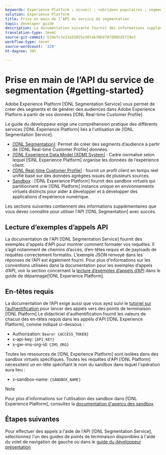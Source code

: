 ```yaml
---
keywords: Experience Platform ; accueil ; rubriques populaires ; segmentation ; Segmentation ; Service de segmentation ; api ;
solution: Experience Platform
title: Prise en main de l’API du service de segmentation
topic: developer guide
description: La documentation suivante fournit des informations supplémentaires dont vous avez besoin pour travailler avec l’API de segmentation.
translation-type: tm+mt
source-git-commit: b3defc3e33a55855e307ab70b9797d985d5719e3
workflow-type: tm+mt
source-wordcount: '329'
ht-degree: 30%

---
```



# Prise en main de l’API du service de segmentation {#getting-started}

Adobe Experience Platform [!DNL Segmentation Service] vous permet de créer des segments et de générer des audiences dans Adobe Experience Platform à partir de vos données [!DNL Real-time Customer Profile].

Le guide du développeur exige une compréhension pratique des différents services [!DNL Experience Platform] liés à l&#39;utilisation de [!DNL Segmentation Service].

- [[!DNL Segmentation]](../home.md): Permet de créer des segments d’audience à partir de  [!DNL Real-time Customer Profile] données.
- [[!DNL Experience Data Model (XDM) System]](../../xdm/home.md) : Cadre normalisé selon lequel [!DNL Experience Platform] organise les données de l’expérience client.
- [[!DNL Real-time Customer Profile]](../../profile/home.md) : fournit un profil client en temps réel unifié basé sur des données agrégées issues de plusieurs sources.
- [Sandbox](../../sandboxes/home.md) :  [!DNL Experience Platform] fournit des sandbox virtuels qui partitionnent une  [!DNL Platform] instance unique en environnements virtuels distincts pour aider à développer et à développer des applications d&#39;expérience numérique.

Les sections suivantes contiennent des informations supplémentaires que vous devez connaître pour utiliser l&#39;API [!DNL Segmentation] avec succès.

## Lecture d’exemples d’appels API

La documentation de l&#39;API [!DNL Segmentation Service] fournit des exemples d&#39;appels d&#39;API pour montrer comment formater vos requêtes. Il s’agit notamment de chemins d’accès, d’en-têtes requis et de payloads de requêtes correctement formatés. L’exemple JSON renvoyé dans les réponses de l’API est également fourni. Pour plus d’informations sur les conventions utilisées dans la documentation pour les exemples d’appels d’API, voir la section concernant la [lecture d’exemples d’appels d’API](../../landing/troubleshooting.md#how-do-i-format-an-api-request) dans le guide de dépannage[!DNL Experience Platform].

## En-têtes requis

La documentation de l’API exige aussi que vous ayez suivi le [tutoriel sur l’authentification](https://www.adobe.com/go/platform-api-authentication-en) pour lancer des appels vers des points de terminaison [!DNL Platform] Le didacticiel d&#39;authentification fournit les valeurs de chacun des en-têtes requis dans les appels d&#39;API [!DNL Experience Platform], comme indiqué ci-dessous :

- Authorization: `Bearer {ACCESS_TOKEN}`
- x-api-key: `{API_KEY}`
- x-gw-ims-org-id: `{IMS_ORG}`

Toutes les ressources de [!DNL Experience Platform] sont isolées dans des sandbox virtuels spécifiques. Toutes les requêtes d&#39;API [!DNL Platform] nécessitent un en-tête spécifiant le nom du sandbox dans lequel l&#39;opération aura lieu :

- x-sandbox-name: `{SANDBOX_NAME}`

>[!NOTE]
>
>Pour plus d&#39;informations sur l&#39;utilisation des sandbox dans [!DNL Experience Platform], consultez la [documentation d&#39;aperçu des sandbox](../../sandboxes/home.md).

## Étapes suivantes

Pour effectuer des appels à l&#39;aide de l&#39;API [!DNL Segmentation Service], sélectionnez l&#39;un des guides de points de terminaison disponibles à l&#39;aide du volet de navigation de gauche ou dans le [guide du développeur présentation](./overview.md)